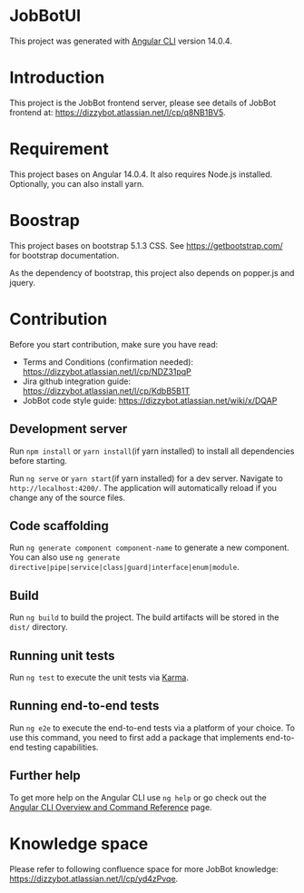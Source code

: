# JobBotUI

This project was generated with [Angular CLI](https://github.com/angular/angular-cli) version 14.0.4.

# Introduction

This project is the JobBot frontend server, please see details of JobBot frontend at: https://dizzybot.atlassian.net/l/cp/q8NB1BV5.

# Requirement

This project bases on Angular 14.0.4. It also requires Node.js installed. Optionally, you can also install yarn.

# Boostrap

This project bases on bootstrap 5.1.3 CSS.
See https://getbootstrap.com/ for bootstrap documentation.

As the dependency of bootstrap, this project also depends on popper.js and jquery.

# Contribution

Before you start contribution, make sure you have read:

- Terms and Conditions (confirmation needed): https://dizzybot.atlassian.net/l/cp/NDZ31pqP
- Jira github integration guide: https://dizzybot.atlassian.net/l/cp/KdbB5B1T
- JobBot code style guide: https://dizzybot.atlassian.net/wiki/x/DQAP

## Development server

Run `npm install` or `yarn install`(if yarn installed) to install all dependencies before starting.

Run `ng serve` or `yarn start`(if yarn installed) for a dev server. Navigate to `http://localhost:4200/`. The application will automatically reload if you change any of the source files.

## Code scaffolding

Run `ng generate component component-name` to generate a new component. You can also use `ng generate directive|pipe|service|class|guard|interface|enum|module`.

## Build

Run `ng build` to build the project. The build artifacts will be stored in the `dist/` directory.

## Running unit tests

Run `ng test` to execute the unit tests via [Karma](https://karma-runner.github.io).

## Running end-to-end tests

Run `ng e2e` to execute the end-to-end tests via a platform of your choice. To use this command, you need to first add a package that implements end-to-end testing capabilities.

## Further help

To get more help on the Angular CLI use `ng help` or go check out the [Angular CLI Overview and Command Reference](https://angular.io/cli) page.

# Knowledge space

Please refer to following confluence space for more JobBot knowledge: https://dizzybot.atlassian.net/l/cp/yd4zPvqe.